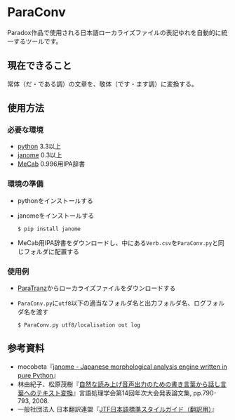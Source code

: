 # ParaConv
Paradox作品で使用される日本語ローカライズファイルの表記ゆれを自動的に統一するツールです。

## 現在できること

  常体（だ・である調）の文章を、敬体（です・ます調）に変換する。

## 使用方法

### 必要な環境

 - [python](https://www.python.org) 3.3以上
 - [janome](https://mocobeta.github.io/janome/) 0.3以上
 - [MeCab](http://taku910.github.io/mecab/) 0.996用IPA辞書

### 環境の準備

 - pythonをインストールする
 - janomeをインストールする

     `$ pip install janome`

 - MeCab用IPA辞書をダウンロードし、中にある`Verb.csv`を`ParaConv.py`と同じフォルダに配置する

### 使用例

 - [ParaTranz](https://paratranz.cn/projects)からローカライズファイルをダウンロードする
 - `ParaConv.py`に`utf8`以下の適当なフォルダ名と出力フォルダ名、ログフォルダ名を渡す

     `$ ParaConv.py utf8/localisation out log`

## 参考資料

 - mocobeta『[janome - Japanese morphological analysis engine written in pure Python](https://github.com/mocobeta/janome)』
 - 林由紀子、松原茂樹『[自然な読み上げ音声出力のための書き言葉から話し言葉へのテキスト変換](http://slp.itc.nagoya-u.ac.jp/web/papers/2007/hayashi_SLP66.pdf)』言語処理学会第14回年次大会発表論文集, pp.790-793, 2008.
 - 一般社団法人 日本翻訳連盟『[JTF日本語標準スタイルガイド（翻訳用）](https://www.jtf.jp/jp/style_guide/pdf/jtf_style_guide.pdf)』
